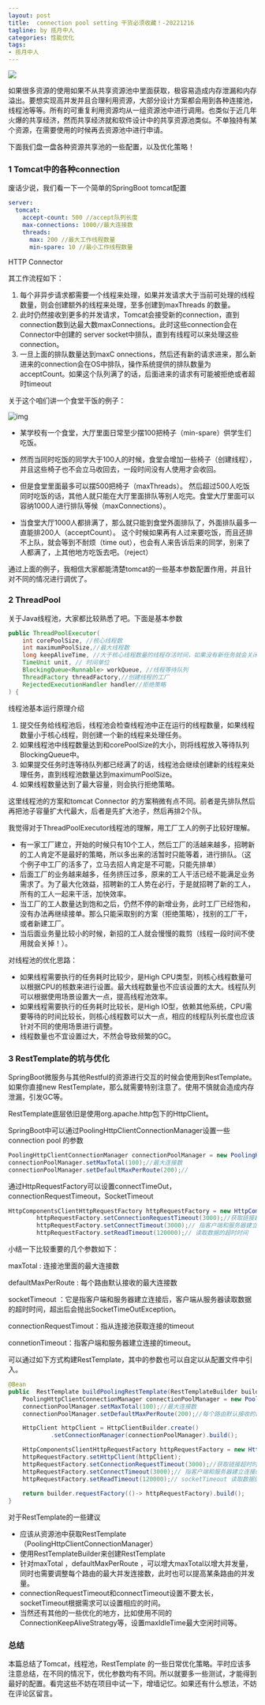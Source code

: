 ```yaml
---
layout: post
title:  connection pool setting 干货必须收藏！-20221216
tagline: by 揽月中人
categories: 性能优化
tags:
- 揽月中人
---
```


![](http://www.javanorth.cn/assets/images/2021/lyj/huahuizhou.jpg)

如果很多资源的使用如果不从共享资源池中里面获取，极容易造成内存泄漏和内存溢出。要想实现高并发并且合理利用资源，大部分设计方案都会用到各种连接池，线程池等等。所有的可重复利用资源均从一组资源池中进行调用。也类似于近几年火爆的共享经济，然而共享经济就和软件设计中的共享资源池类似。不单独持有某个资源，在需要使用的时候再去资源池中进行申请。

下面我们盘一盘各种资源共享池的一些配置，以及优化策略！

<!--more-->



### 1 Tomcat中的各种connection

废话少说，我们看一下一个简单的SpringBoot tomcat配置

```yaml
server:
  tomcat:
    accept-count: 500 //accept队列长度
    max-connections: 1000//最大连接数
    threads:
      max: 200 //最大工作线程数量
      min-spare: 10 //最小工作线程数量
```

HTTP Connector 

其工作流程如下：

1. 每个非异步请求都需要一个线程来处理，如果并发请求大于当前可处理的线程数量，则会创建额外的线程来处理，至多创建到maxThreads 的数量。
2. 此时仍然接收到更多的并发请求，Tomcat会接受新的connection，直到connection数到达最大数maxConnections。此时这些connection会在Connector中创建的 server socket中排队，直到有线程可以来处理这些connection。
3. 一旦上面的排队数量达到maxC onnections，然后还有新的请求进来，那么新进来的connection会在OS中排队，操作系统提供的排队数量为acceptCount。如果这个队列满了的话，后面进来的请求有可能被拒绝或者超时timeout

关于这个咱们讲一个食堂干饭的例子： 

![img](http://www.javanorth.cn/assets/images/2021/lyj/school-canteen.jpg)

- 某学校有一个食堂，大厅里面日常至少摆100把椅子（min-spare）供学生们吃饭。

- 然而当同时吃饭的同学大于100人的时候，食堂会增加一些椅子（创建线程），并且这些椅子也不会立马收回去，一段时间没有人使用才会收回。
- 但是食堂里面最多可以摆500把椅子（maxThreads）。 然后超过500人吃饭同时吃饭的话，其他人就只能在大厅里面排队等别人吃完。食堂大厅里面可以容纳1000人进行排队等候（maxConnections）。 
- 当食堂大厅1000人都排满了，那么就只能到食堂外面排队了，外面排队最多一直能排200人（acceptCount）。 这个时候如果再有人过来要吃饭，而且还排不上队，就会等到不耐烦（time out），也会有人来告诉后来的同学，别来了人都满了，上其他地方吃饭去吧。（reject）

通过上面的例子，我相信大家都能清楚tomcat的一些基本参数配置作用，并且针对不同的情况进行调优了。

### 2 ThreadPool

关于Java线程池，大家都比较熟悉了吧。下面是基本参数

```java
public ThreadPoolExecutor(
    int corePoolSize, //核心线程数
    int maximumPoolSize,//最大线程数
    long keepAliveTime, //大于核心线程数量的线程存活时间，如果没有新任务就会关闭
    TimeUnit unit, // 时间单位
    BlockingQueue<Runnable> workQueue, //线程等待队列
    ThreadFactory threadFactory,//创建线程的工厂
    RejectedExecutionHandler handler//拒绝策略
) {
```

线程池基本运行原理介绍

1. 提交任务给线程池后，线程池会检查线程池中正在运行的线程数量，如果线程数量小于核心线程，则创建一个新的线程来处理任务。
2. 如果线程池中线程数量达到和corePoolSize的大小，则将线程放入等待队列BlockingQueue中。
3. 如果提交任务时连等待队列都已经满了的话，线程池会继续创建新的线程来处理任务，直到线程池数量达到maximumPoolSize。
4. 如果线程数量达到了最大容量，则会执行拒绝策略。



这里线程池的方案和tomcat Connector 的方案稍微有点不同。前者是先排队然后再把池子容量扩大代最大，后者是先扩大池子，然后再排2个队。

我觉得对于ThreadPoolExecutor线程池的理解，用工厂工人的例子比较好理解。

- 有一家工厂建立，开始的时候只有10个工人，然后工厂的活越来越多，招聘新的工人肯定不是最好的策略，所以多出来的活暂时只能等着，进行排队。（这个例子中工厂的活多了，立马去招人肯定是不可能，只能先排单）
- 后面工厂的业务越来越多，任务挤压过多，原来的工人干活已经不能满足业务需求了。为了最大化效益，招聘新的工人势在必行，于是就招聘了新的工人，所有的工人一起来干活，加快效率。
- 当工厂的工人数量达到饱和之后，仍然不停的新增业务，此时工厂已经饱和，没有办法再继续接单。那么只能采取别的方案（拒绝策略），找别的工厂干，或者新建工厂。
- 当后面业务量比较小的时候，新招的工人就会慢慢的裁剪（线程一段时间不使用就会关掉！）。



对线程池的优化思路：

- 如果线程需要执行的任务耗时比较少，是High CPU类型，则核心线程数量可以根据CPU的核数来进行设置。最大线程数量也不应该设置的太大。线程队列可以根据使用场景设置大一点，提高线程池效率。
- 如果线程需要执行的任务耗时比较长，是High IO型，依赖其他系统，CPU需要等待的时间比较长，则核心线程数可以大一点，相应的线程队列长度也应该针对不同的使用场景进行调整。
- 线程数量也不宜设置过大，不然会导致频繁的GC。

### 3 RestTemplate的坑与优化

SpringBoot微服务与其他Restful的资源进行交互的时候会使用到RestTemplate。如果你直接new RestTemplate，那么就需要特别注意了。使用不慎就会造成内存泄漏，引发GC等。

RestTemplate底层依旧是使用org.apache.http包下的HttpClient。

SpringBoot中可以通过PoolingHttpClientConnectionManager设置一些connection pool 的参数

```java
PoolingHttpClientConnectionManager connectionPoolManager = new PoolingHttpClientConnectionManager();
connectionPoolManager.setMaxTotal(100);//最大连接数
connectionPoolManager.setDefaultMaxPerRoute(200);//
```

通过HttpRequestFactory可以设置connectTimeOut，connectionRequestTimeout，SocketTimeout

```java
HttpComponentsClientHttpRequestFactory httpRequestFactory = new HttpComponentsClientHttpRequestFactory();
        httpRequestFactory.setConnectionRequestTimeout(3000);//获取链接超时时间
        httpRequestFactory.setConnectTimeout(3000);// 指客户端和服务器建立连接的timeout
        httpRequestFactory.setReadTimeout(120000);// 读取数据的超时时间
```



小结一下比较重要的几个参数如下：

maxTotal : 连接池里面的最大连接数

defaultMaxPerRoute  : 每个路由默认接收的最大连接数

socketTimeout ：它是指客户端和服务器建立连接后，客户端从服务器读取数据的超时时间，超出后会抛出SocketTimeOutException。

connectionRequestTimout：指从连接池获取连接的timeout

connetionTimeout：指客户端和服务器建立连接的timeout。



可以通过如下方式构建RestTemplate，其中的参数也可以自定以从配置文件中引入。

```java
@Bean
public  RestTemplate buildPoolingRestTemplate(RestTemplateBuilder builder){
    PoolingHttpClientConnectionManager connectionPoolManager = new PoolingHttpClientConnectionManager();
    connectionPoolManager.setMaxTotal(100);//最大连接数
    connectionPoolManager.setDefaultMaxPerRoute(200);//每个路由默认接收的最大连接数

    HttpClient httpClient = HttpClientBuilder.create()
            .setConnectionManager(connectionPoolManager).build();

    HttpComponentsClientHttpRequestFactory httpRequestFactory = new HttpComponentsClientHttpRequestFactory();
    httpRequestFactory.setHttpClient(httpClient);
    httpRequestFactory.setConnectionRequestTimeout(3000);//获取链接超时时间
    httpRequestFactory.setConnectTimeout(3000);// 指客户端和服务器建立连接的timeout
    httpRequestFactory.setReadTimeout(120000);// socketTimeout 读取数据的超时时间
    
    return builder.requestFactory(()-> httpRequestFactory).build();
}
```



对于RestTemplate的一些建议

- 应该从资源池中获取RestTemplate（PoolingHttpClientConnectionManager）
- 使用RestTemplateBuilder来创建RestTemplate
- 针对maxTotal ，defaultMaxPerRoute  ，可以增大maxTotal以增大并发量，同时也需要调整每个路由的最大并发连接数，此时也可以提高某条路由的并发量。
- connectionRequestTimeout和connectTimeout设置不要太长，socketTimeout根据需求可以设置相应的时间。
- 当然还有其他的一些优化的地方，比如使用不同的ConnectionKeepAliveStrategy等，设置maxIdleTime最大空闲时间等。




### 总结

本篇总结了Tomcat，线程池，RestTemplate 的一些日常优化策略。平时应该多注意总结，在不同的情况下，优化参数均有不同。所以就要多一些测试，才能得到最好的配置。看完这些不妨在项目中试一下，增墙记忆。如果还有什么想法，不妨在评论区留言。

